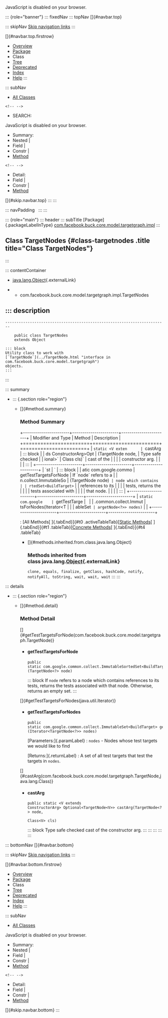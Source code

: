 <div>

JavaScript is disabled on your browser.

</div>

::: {role="banner"}
::: fixedNav
::: topNav
[]{#navbar.top}

::: skipNav
[Skip navigation links](#skip.navbar.top "Skip navigation links")
:::

[]{#navbar.top.firstrow}

-   [Overview](../../../../../../../index.html)
-   [Package](package-summary.html)
-   Class
-   [Tree](package-tree.html)
-   [Deprecated](../../../../../../../deprecated-list.html)
-   [Index](../../../../../../../index-all.html)
-   [Help](../../../../../../../help-doc.html)
:::

::: subNav
-   [All Classes](../../../../../../../allclasses.html)

```{=html}
<!-- -->
```
-   SEARCH:

<div>

<div>

JavaScript is disabled on your browser.

</div>

</div>

<div>

-   Summary: 
-   Nested \| 
-   Field \| 
-   Constr \| 
-   [Method](#method.summary)

```{=html}
<!-- -->
```
-   Detail: 
-   Field \| 
-   Constr \| 
-   [Method](#method.detail)

</div>

[]{#skip.navbar.top}
:::
:::

::: navPadding
 
:::
:::

::: {role="main"}
::: header
::: subTitle
[Package]{.packageLabelInType} [com.facebook.buck.core.model.targetgraph.impl](package-summary.html)
:::

## Class TargetNodes {#class-targetnodes .title title="Class TargetNodes"}
:::

::: contentContainer
-   [java.lang.Object](http://docs.oracle.com/javase/7/docs/api/java/lang/Object.html?is-external=true "class or interface in java.lang"){.externalLink}

-   -   com.facebook.buck.core.model.targetgraph.impl.TargetNodes

::: description
-   

    ------------------------------------------------------------------------

        public class TargetNodes
        extends Object

    ::: block
    Utility class to work with
    [`TargetNode`](../TargetNode.html "interface in com.facebook.buck.core.model.targetgraph")
    objects.
    :::
:::

::: summary
-   ::: {.section role="region"}
    -   []{#method.summary}

        ### Method Summary

        +-----------------------+-----------------------+-----------------------+
        | Modifier and Type     | Method                | Description           |
        +=======================+=======================+=======================+
        | `static <V exten      | `castArg              | ::: block             |
        | ds ConstructorArg>Opt | ​(TargetNode<?> node,  | Type safe checked     |
        | ional<TargetNode<V>>` |        Class<V> cls)` | cast of the           |
        |                       |                       | constructor arg.      |
        |                       |                       | :::                   |
        +-----------------------+-----------------------+-----------------------+
        | `st                   | `                     | ::: block             |
        | atic com.google.commo | getTestTargetsForNode | If `node` refers to a |
        | n.collect.ImmutableSo | ​(TargetNode<?> node)` | node which contains   |
        | rtedSet<BuildTarget>` |                       | references to its     |
        |                       |                       | tests, returns the    |
        |                       |                       | tests associated with |
        |                       |                       | that node.            |
        |                       |                       | :::                   |
        +-----------------------+-----------------------+-----------------------+
        | `static com.google    | `getTestTarge         |                       |
        | .common.collect.Immut | tsForNodes​(Iterator<T |                       |
        | ableSet<BuildTarget>` | argetNode<?>> nodes)` |                       |
        +-----------------------+-----------------------+-----------------------+

        : [All Methods[ ]{.tabEnd}]{#t0 .activeTableTab}[[Static
        Methods](javascript:show(1);)[ ]{.tabEnd}]{#t1
        .tableTab}[[Concrete
        Methods](javascript:show(8);)[ ]{.tabEnd}]{#t4 .tableTab}

        -   []{#methods.inherited.from.class.java.lang.Object}

            ### Methods inherited from class java.lang.[Object](http://docs.oracle.com/javase/7/docs/api/java/lang/Object.html?is-external=true "class or interface in java.lang"){.externalLink}

            `clone, equals, finalize, getClass, hashCode, notify, notifyAll, toString, wait, wait, wait`
    :::
:::

::: details
-   ::: {.section role="region"}
    -   []{#method.detail}

        ### Method Detail

        []{#getTestTargetsForNode(com.facebook.buck.core.model.targetgraph.TargetNode)}

        -   #### getTestTargetsForNode

            ``` methodSignature
            public static com.google.common.collect.ImmutableSortedSet<BuildTarget> getTestTargetsForNode​(TargetNode<?> node)
            ```

            ::: block
            If `node` refers to a node which contains references to its
            tests, returns the tests associated with that node.
            Otherwise, returns an empty set.
            :::

        []{#getTestTargetsForNodes(java.util.Iterator)}

        -   #### getTestTargetsForNodes

            ``` methodSignature
            public static com.google.common.collect.ImmutableSet<BuildTarget> getTestTargetsForNodes​(Iterator<TargetNode<?>> nodes)
            ```

            [Parameters:]{.paramLabel}
            :   `nodes` - Nodes whose test targets we would like to find

            [Returns:]{.returnLabel}
            :   A set of all test targets that test the targets in
                `nodes`.

        []{#castArg(com.facebook.buck.core.model.targetgraph.TargetNode,java.lang.Class)}

        -   #### castArg

            ``` methodSignature
            public static <V extends ConstructorArg> Optional<TargetNode<V>> castArg​(TargetNode<?> node,
                                                                                     Class<V> cls)
            ```

            ::: block
            Type safe checked cast of the constructor arg.
            :::
    :::
:::
:::
:::

::: bottomNav
[]{#navbar.bottom}

::: skipNav
[Skip navigation links](#skip.navbar.bottom "Skip navigation links")
:::

[]{#navbar.bottom.firstrow}

-   [Overview](../../../../../../../index.html)
-   [Package](package-summary.html)
-   Class
-   [Tree](package-tree.html)
-   [Deprecated](../../../../../../../deprecated-list.html)
-   [Index](../../../../../../../index-all.html)
-   [Help](../../../../../../../help-doc.html)
:::

::: subNav
-   [All Classes](../../../../../../../allclasses.html)

<div>

<div>

JavaScript is disabled on your browser.

</div>

</div>

<div>

-   Summary: 
-   Nested \| 
-   Field \| 
-   Constr \| 
-   [Method](#method.summary)

```{=html}
<!-- -->
```
-   Detail: 
-   Field \| 
-   Constr \| 
-   [Method](#method.detail)

</div>

[]{#skip.navbar.bottom}
:::
